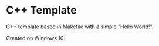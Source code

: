 # C++ Template

C++ template based in Makefile with a simple "Hello World!".

Created on Windows 10.
